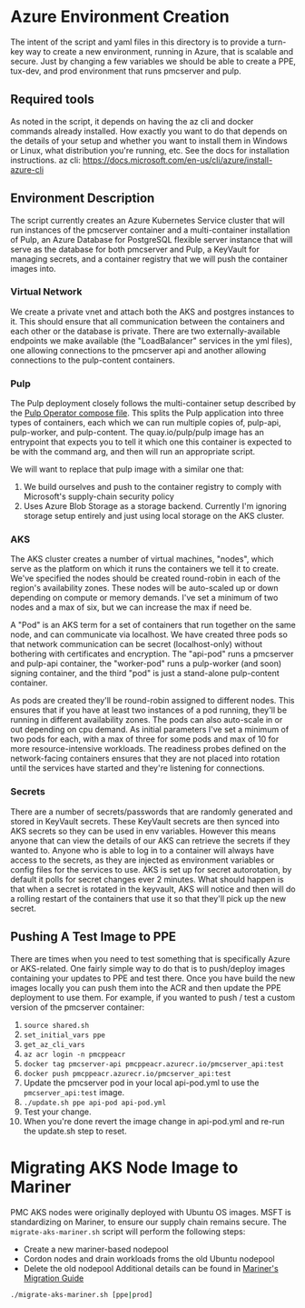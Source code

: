 # Azure Environment Creation
The intent of the script and yaml files in this directory is to provide a turn-key way to create
a new environment, running in Azure, that is scalable and secure.
Just by changing a few variables we should be able to create a PPE, tux-dev, and prod environment
that runs pmcserver and pulp.

## Required tools
As noted in the script, it depends on having the az cli and docker commands already
installed.
How exactly you want to do that depends on the details of your setup and whether you want to install
them in Windows or Linux, what distribution you're running, etc.
See the docs for installation instructions.
az cli: https://docs.microsoft.com/en-us/cli/azure/install-azure-cli

## Environment Description
The script currently creates an Azure Kubernetes Service cluster that will run instances of the
pmcserver container and a multi-container installation of Pulp, an Azure Database for PostgreSQL
flexible server instance that will serve as the database for both pmcserver and Pulp, a KeyVault
for managing secrets, and a container registry that we will push the container images into.

### Virtual Network
We create a private vnet and attach both the AKS and postgres instances to it.
This should ensure that all communication between the containers and each other or the database
is private.
There are two externally-available endpoints we make available (the "LoadBalancer" services in the
yml files), one allowing connections to the pmcserver api and another allowing connections to the
pulp-content containers.

### Pulp
The Pulp deployment closely follows the multi-container setup described by the [Pulp Operator
compose file](https://github.com/pulp/pulp-operator/blob/main/containers/podman-compose.yml).
This splits the Pulp application into three types of containers, each which we can run multiple
copies of, pulp-api, pulp-worker, and pulp-content.
The quay.io/pulp/pulp image has an entrypoint that expects you to tell it which one this container
is expected to be with the command arg, and then will run an appropriate script.

We will want to replace that pulp image with a similar one that:
1. We build ourselves and push to the container registry to comply with Microsoft's supply-chain
   security policy
2. Uses Azure Blob Storage as a storage backend. Currently I'm ignoring storage setup entirely
   and just using local storage on the AKS cluster.

### AKS
The AKS cluster creates a number of virtual machines, "nodes", which serve as the platform on which
it runs the containers we tell it to create.
We've specified the nodes should be created round-robin in each of the region's availability zones.
These nodes will be auto-scaled up or down depending on compute or memory demands.
I've set a minimum of two nodes and a max of six, but we can increase the max if need be.

A "Pod" is an AKS term for a set of containers that run together on the same node, and can
communicate via localhost.
We have created three pods so that network communication can be secret (localhost-only) without
bothering with certificates and encryption.
The "api-pod" runs a pmcserver and pulp-api container, the "worker-pod" runs a pulp-worker (and
soon) signing container, and the third "pod" is just a stand-alone pulp-content container.

As pods are created they'll be round-robin assigned to different nodes.
This ensures that if you have at least two instances of a pod running, they'll be running
in different availability zones.
The pods can also auto-scale in or out depending on cpu demand.
As initial parameters I've set a minimum of two pods for each, with a max of three for some pods
and max of 10 for more resource-intensive workloads.
The readiness probes defined on the network-facing containers ensures that they are not placed
into rotation until the services have started and they're listening for connections.

### Secrets
There are a number of secrets/passwords that are randomly generated and stored in KeyVault secrets.
These KeyVault secrets are then synced into AKS secrets so they can be used in env variables.
However this means anyone that can view the details of our AKS can retrieve the secrets if they
wanted to.
Anyone who is able to log in to a container will always have access to the secrets, as they are
injected as environment variables or config files for the services to use.
AKS is set up for secret autorotation, by default it polls for secret changes ever 2 minutes.
What should happen is that when a secret is rotated in the keyvault, AKS will notice and then will
do a rolling restart of the containers that use it so that they'll pick up the new secret.

## Pushing A Test Image to PPE
There are times when you need to test something that is specifically Azure or AKS-related.
One fairly simple way to do that is to push/deploy images containing your updates to PPE and test
there.
Once you have build the new images locally you can push them into the ACR and then update the PPE
deployment to use them.
For example, if you wanted to push / test a custom version of the pmcserver container:

1. `source shared.sh`
1. `set_initial_vars ppe`
1. `get_az_cli_vars`
1. `az acr login -n pmcppeacr`
1. `docker tag pmcserver-api pmcppeacr.azurecr.io/pmcserver_api:test`
1. `docker push pmcppeacr.azurecr.io/pmcserver_api:test`
1. Update the pmcserver pod in your local api-pod.yml to use the `pmcserver_api:test` image.
1. `./update.sh ppe api-pod api-pod.yml`
1. Test your change.
1. When you're done revert the image change in api-pod.yml and re-run the update.sh step to reset.

# Migrating AKS Node Image to Mariner
PMC AKS nodes were originally deployed with Ubuntu OS images.
MSFT is standardizing on Mariner, to ensure our supply chain remains secure.
The `migrate-aks-mariner.sh` script will perform the following steps:
- Create a new mariner-based nodepool
- Cordon nodes and drain workloads froms the old Ubuntu nodepool
- Delete the old nodepool
Additional details can be found in [Mariner's Migration Guide](https://eng.ms/docs/products/mariner-linux/gettingstarted/aks/ubuntumigration)
```bash
./migrate-aks-mariner.sh [ppe|prod]
```